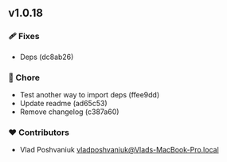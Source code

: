 
## v1.0.18


### 🩹 Fixes

  - Deps (dc8ab26)

### 🏡 Chore

  - Test another way to import deps (ffee9dd)
  - Update readme (ad65c53)
  - Remove changelog (c387a60)

### ❤️  Contributors

- Vlad Poshvaniuk <vladposhvaniuk@Vlads-MacBook-Pro.local>

